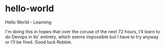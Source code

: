 # hello-world
Hello World - Learning

I'm doing this in hopes that over the coruse of the next 72 hours, I'll learn to do Devops in its' entirety, which seems impossible but I have to try anyway or I'll be fired. Good luck Robbie.
